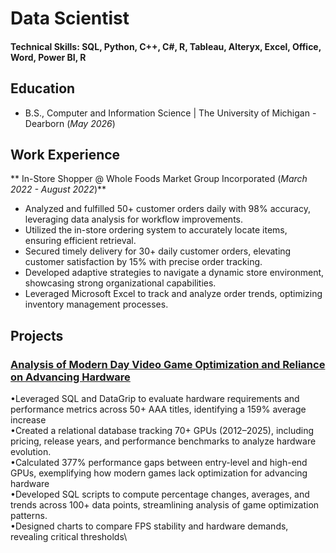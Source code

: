 # Data Scientist

#### Technical Skills: SQL, Python, C++, C#, R, Tableau, Alteryx, Excel, Office, Word, Power BI, R

## Education
- B.S., Computer and Information Science | The University of Michigan - Dearborn (_May 2026_)								       		

## Work Experience
** In-Store Shopper @ Whole Foods Market Group Incorporated (_March 2022 - August 2022_)**
- Analyzed and fulfilled 50+ customer orders daily with 98% accuracy, leveraging data analysis for
workflow improvements.
- Utilized the in-store ordering system to accurately locate items, ensuring efficient retrieval.
- Secured timely delivery for 30+ daily customer orders, elevating customer satisfaction by 15% with
precise order tracking.
- Developed adaptive strategies to navigate a dynamic store environment, showcasing strong
organizational capabilities.
- Leveraged Microsoft Excel to track and analyze order trends, optimizing inventory management
processes.

## Projects

### [Analysis of Modern Day Video Game Optimization and Reliance on Advancing Hardware](https://amh200264.github.io/Game-Optimization-Study/)

•Leveraged SQL and DataGrip to evaluate hardware requirements and performance metrics across 50+ AAA titles, identifying a 159% average increase\
•Created a relational database tracking 70+ GPUs (2012–2025), including pricing, release years, and performance benchmarks to analyze hardware evolution.\
•Calculated 377% performance gaps between entry-level and high-end GPUs, exemplifying how modern games lack optimization for advancing hardware\
•Developed SQL scripts to compute percentage changes, averages, and trends across 100+ data points, streamlining analysis of game optimization patterns.\
•Designed charts to compare FPS stability and hardware demands, revealing critical thresholds\
